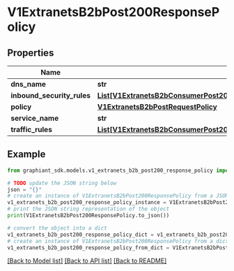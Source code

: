 # V1ExtranetsB2bPost200ResponsePolicy


## Properties

Name | Type | Description | Notes
------------ | ------------- | ------------- | -------------
**dns_name** | **str** |  | [optional] 
**inbound_security_rules** | [**List[V1ExtranetsB2bConsumerPost200ResponsePolicyInnerInboundSecurityRulesInner]**](V1ExtranetsB2bConsumerPost200ResponsePolicyInnerInboundSecurityRulesInner.md) |  | [optional] 
**policy** | [**V1ExtranetsB2bPostRequestPolicy**](V1ExtranetsB2bPostRequestPolicy.md) |  | [optional] 
**service_name** | **str** |  | [optional] 
**traffic_rules** | [**List[V1ExtranetsB2bConsumerPost200ResponsePolicyInnerTrafficRulesInner]**](V1ExtranetsB2bConsumerPost200ResponsePolicyInnerTrafficRulesInner.md) |  | [optional] 

## Example

```python
from graphiant_sdk.models.v1_extranets_b2b_post200_response_policy import V1ExtranetsB2bPost200ResponsePolicy

# TODO update the JSON string below
json = "{}"
# create an instance of V1ExtranetsB2bPost200ResponsePolicy from a JSON string
v1_extranets_b2b_post200_response_policy_instance = V1ExtranetsB2bPost200ResponsePolicy.from_json(json)
# print the JSON string representation of the object
print(V1ExtranetsB2bPost200ResponsePolicy.to_json())

# convert the object into a dict
v1_extranets_b2b_post200_response_policy_dict = v1_extranets_b2b_post200_response_policy_instance.to_dict()
# create an instance of V1ExtranetsB2bPost200ResponsePolicy from a dict
v1_extranets_b2b_post200_response_policy_from_dict = V1ExtranetsB2bPost200ResponsePolicy.from_dict(v1_extranets_b2b_post200_response_policy_dict)
```
[[Back to Model list]](../README.md#documentation-for-models) [[Back to API list]](../README.md#documentation-for-api-endpoints) [[Back to README]](../README.md)


